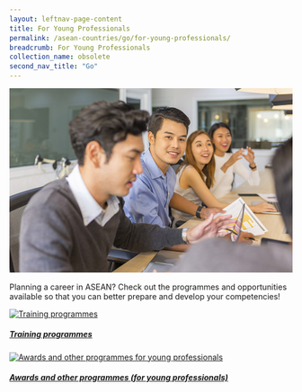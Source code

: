 ```yaml
---
layout: leftnav-page-content
title: For Young Professionals
permalink: /asean-countries/go/for-young-professionals/
breadcrumb: For Young Professionals
collection_name: obsolete
second_nav_title: "Go"
---
```


![banner-asean-go-for-professionals](\images\asean-professionals\For-young-professionals-new.jpg)

Planning a career in ASEAN? Check out the programmes and opportunities available so that you can better prepare and develop your competencies!

<div>
	<div class="row is-multiline">
		<div class="col is-half-tablet padding--bottom--lg">
			<a href="/asean-countries/go/for-professionals/training-programmes/" class="project-link">
				<img src="/images/asean-professionals/training-programmes-small.jpg" alt="Training programmes" class="project-image">
			<div class="project-card">
				<div class="project-title margin--bottom--xs">
					<h5><b>Training programmes</b></h5>
				</div>
			</div>
			</a>
		</div>
		<div class="col is-half-tablet padding--bottom--lg">
			<a href="/asean-countries/go/for-professionals/awards-professionals/" class="project-link">
				<img src="/images/asean-professionals/awards-professionals-small.jpg" alt="Awards and other programmes for young professionals" class="project-image">
			<div class="project-card">
				<div class="project-title margin--bottom--xs">
					<h5><b>Awards and other programmes (for young professionals)</b></h5>
				</div>
			</div>
			</a>
		</div>
	</div>
</div>